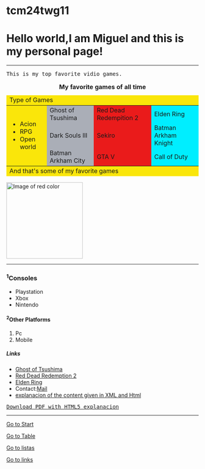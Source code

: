 # tcm24twg11
<!DOCTYPE html>
<html lang="en">
<head>
 <meta charset="utf-8">
<meta name="author" content="Miguel Tavares">
<meta name="date" content="28-11-2024">
<meta name="description" content="Personal page">
<title>Personal Page</title>
</head>
<body>
    <h1><a id="start">Hello world,I am Miguel and this is my personal page!</a></h1>
    <hr>
    <hr2><samp translate =no> This is my top favorite vidio games.</samp></hr2>
    <table>
        <caption>
            <strong><a id="table">My favorite games of all time</a></strong>
        </caption>
        <colegroup>
        <col style="background-color: rgb(250, 230, 10);">
        <col style="background-color: rgb(170, 174, 183);">
        <col style="background-color: rgb(234, 27, 27);">
        <col style="background-color: rgb(0, 238, 255);">
        </colegroup>
        <thead>
            <tr>
                <td colspan="4">
                    <div><a id="listas">Type of Games</a></div>
                </td>
            </tr>
        </thead>
        <tbody>
            <tr>
                <td rowspan="3">
                    <ul>
                        <li>Acion</li>
                        <li>RPG</li>
                        <li>Open world</li>
                    </ul>
                </td>
                <td>Ghost of Tsushima</td>
                <td>Red Dead Redempition 2</td>
                <td>Elden Ring</td>
            </tr>
            <tr>
                <td>Dark Souls III</td>
                <td>Sekiro</td>
                <td>Batman Arkham Knight</td>
            </tr>
            <tr>
            <td>Batman Arkham City</td>
            <td>GTA V</td>
            <td>Call of Duty</td>
        </tr>
        </tbody>
        <tfoot>
            <tr>
                <td colspan="4">And that's some of my favorite games</td>
            </tr>
        </tfoot>
    </table>
    <img src="https://upload.wikimedia.org/wikipedia/pt/d/dc/Ghost_of_Tsushima_capa.png" width="200" heigth="182" alt="Image of red color">
    <hr>
    <h3><sup>1</sup>Consoles</h3>
    <ul>
        <li>Playstation</li>
        <li>Xbox</li>
        <li>Nintendo</li>
    </ul>
    <h4><sup>2</sup>Other Platforms</h4>
    <ol>
        <li>Pc</li>
        <li>Mobile</li>
    </ol>
    <nav>
        <h5><a id="links">Links</a></h5>
        <ul>
            <li><a href="https://www.playstation.com/pt-pt/games/ghost-of-tsushima/" target="_blank" rel="nooper reference">Ghost of Tsushima</a></li>
            <li><a href="https://www.rockstargames.com/reddeadredemption2" target="_blank" rel="nooper reference">Red Dead Redemption 2</a></li>
            <li><a href="https://en.bandainamcoent.eu/elden-ring/elden-ring" target="_blank" rel="nooper reference">Elden Ring</a></li>
            <li>Contact:<a href="mailto:a044705@umaia.pt">Mail</a></li>
            <li><a href="Resumo.html" target="_blank" rel="noopener noreferrer">explanacion of the content given in XML and Html</a></li>
        </ul>
    </nav>
    <pre><a href="TW-05_HTML5_01.pdf" download="TW-05_HTML5_01">Download PDF with HTML5 explanacion</a></pre>
    <hr>
    <p><a href="#start">Go to Start</a></p>
    <p><a href="#table">Go to Table</a></p>
    <p><a href="#listas">Go to listas</a></p>
    <p><a href="#links">Go to links</a></p>
</body>
</html>
